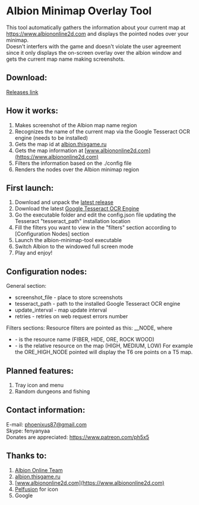 # **Albion Minimap Overlay Tool**
This tool automatically gathers the information about your current map at https://www.albiononline2d.com and displays the pointed nodes over your minimap.<br />
Doesn't interfers with the game and doesn't violate the user agreement since it only displays the on-screen overlay over the albion window and gets the current map name making screenshots.

## **Download**:
[Releases link](https://github.com/ph5x5/albion-minimap-overlay/releases)

## How it works:
1. Makes screenshot of the Albion map name region
2. Recognizes the name of the current map via the Google Tesseract OCR engine (needs to be installed)
3. Gets the map id at [albion.thisgame.ru](https://albion.thisgame.ru/)
4. Gets the map information at [www.albiononline2d.com](https://www.albiononline2d.com)
5. Filters the information based on the ./config file
6. Renders the nodes over the Albion minimap region

## First launch:
1. Download and unpack the [latest release](https://github.com/ph5x5/albion-minimap-overlay/releases)
2. Download the latest [Google Tesseract OCR Engine](https://github.com/tesseract-ocr/tesseract/wiki/Downloads)
3. Go the executable folder and edit the config.json file updating the Tesseract "tesseract_path" installation location
4. Fill the filters you want to view in the "filters" section according to [Configuration Nodes] section
5. Launch the albion-minimap-tool executable
6. Switch Albion to the windowed full screen mode
6. Play and enjoy!

## Configuration nodes:
General section:
- screenshot_file   - place to store screenshots
- tesseract_path    - path to the installed Google Tesseract OCR engine
- update_interval   - map update interval
- retries           - retries on web request errors number

Filters sections:
Resource filters are pointed as this: <RESOURCE>_<TIER>_NODE, where
- <RESOURCE> - is the resource name (FIBER, HIDE, ORE, ROCK WOOD)
- <TIER> - is the relative resource on the map (HIGH, MEDIUM, LOW)
For example the ORE_HIGH_NODE pointed will display the T6 ore points on a T5 map.

## Planned features:
1. Tray icon and menu
2. Random dungeons and fishing

## Contact information:
E-mail: [phoenixus87@gmail.com](mailto:phoenixus87@gmail.com)<br />
Skype: fenyanyaa<br />
Donates are appreciated: https://www.patreon.com/ph5x5

## Thanks to:
1. [Albion Online Team](https://albiononline.com)
2. [albion.thisgame.ru](https://albion.thisgame.ru/)
3. [www.albiononline2d.com](https://www.albiononline2d.com)
4. [Pelfusion](http://www.pelfusion.com/) for icon
5. Google